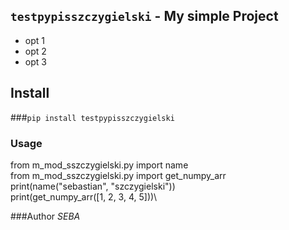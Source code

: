 ## `testpypisszczygielski` - My simple Project

* opt 1
* opt 2
* opt 3

## Install

###`pip install testpypisszczygielski`

### Usage
from m_mod_sszczygielski.py import name\
from m_mod_sszczygielski.py import get_numpy_arr\
print(name("sebastian",  "szczygielski"))\
print(get_numpy_arr([1, 2, 3, 4, 5]))\

###Author 
*SEBA*

